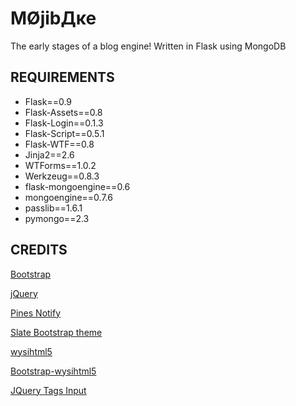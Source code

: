 ﻿MØjibДĸe
================================

The early stages of a blog engine!
Written in Flask using MongoDB


REQUIREMENTS
-------------------------

* Flask==0.9
* Flask-Assets==0.8
* Flask-Login==0.1.3
* Flask-Script==0.5.1
* Flask-WTF==0.8
* Jinja2==2.6
* WTForms==1.0.2
* Werkzeug==0.8.3
* flask-mongoengine==0.6
* mongoengine==0.7.6
* passlib==1.6.1
* pymongo==2.3

CREDITS
-------------------------
[Bootstrap](http://twitter.github.com/bootstrap/)

[jQuery](http://jquery.com/)

[Pines Notify](http://pinesframework.org/pnotify/)

[Slate Bootstrap theme](http://bootswatch.com/slate/)

[wysihtml5](https://github.com/xing/wysihtml5)

[Bootstrap-wysihtml5](https://github.com/jhollingworth/bootstrap-wysihtml5)

[JQuery Tags Input](http://xoxco.com/projects/code/tagsinput/)
